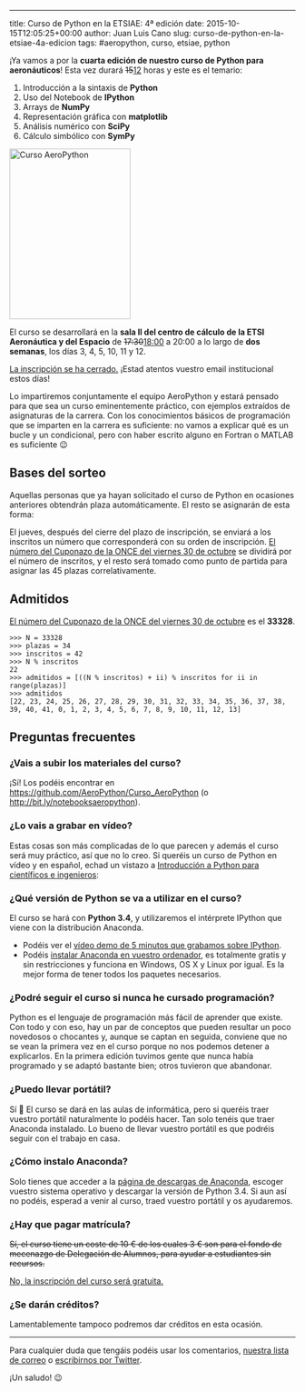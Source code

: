 ---
title: Curso de Python en la ETSIAE: 4ª edición
date: 2015-10-15T12:05:25+00:00
author: Juan Luis Cano
slug: curso-de-python-en-la-etsiae-4a-edicion
tags: #aeropython, curso, etsiae, python

¡Ya vamos a por la **cuarta edición de nuestro curso de Python para aeronáuticos**! Esta vez durará <del datetime="2015-10-25T22:10:48+00:00">15</del><ins datetime="2015-10-25T22:10:48+00:00">12</ins> horas y este es el temario:

  1. Introducción a la sintaxis de **Python**
  2. Uso del Notebook de **IPython**
  3. Arrays de **NumPy**
  4. Representación gráfica con **matplotlib**
  5. Análisis numérico con **SciPy**
  6. Cálculo simbólico con **SymPy**

[<img src="http://pybonacci.org/wp-content/uploads/2015/10/cartel-213x300.png" alt="Curso AeroPython" width="213" height="300" class="aligncenter size-medium wp-image-3516" srcset="https://pybonacci.es/wp-content/uploads/2015/10/cartel-213x300.png 213w, https://pybonacci.es/wp-content/uploads/2015/10/cartel-730x1024.png 730w, https://pybonacci.es/wp-content/uploads/2015/10/cartel.png 1125w" sizes="(max-width: 213px) 100vw, 213px" />](http://pybonacci.org/wp-content/uploads/2015/10/cartel.png)

El curso se desarrollará en la **sala II del centro de cálculo de la ETSI Aeronáutica y del Espacio** de <del datetime="2015-10-25T22:05:45+00:00">17:30</del><ins datetime="2015-10-25T22:05:45+00:00">18:00</ins> a 20:00 a lo largo de **dos semanas**, los días 3, 4, 5, 10, 11 y 12.

<!--more-->

<ins datetime="2015-10-29T17:07:38+00:00">La inscripción se ha cerrado.</ins> ¡Estad atentos vuestro email institucional estos días!

Lo impartiremos conjuntamente el equipo AeroPython y estará pensado para que sea un curso eminentemente práctico, con ejemplos extraídos de asignaturas de la carrera. Con los conocimientos básicos de programación que se imparten en la carrera es suficiente: no vamos a explicar qué es un bucle y un condicional, pero con haber escrito alguno en Fortran o MATLAB es suficiente 😉

## Bases del sorteo

Aquellas personas que ya hayan solicitado el curso de Python en ocasiones anteriores obtendrán plaza automáticamente. El resto se asignarán de esta forma:

El jueves, después del cierre del plazo de inscripción, se enviará a los inscritos un número que corresponderá con su orden de inscripción. [El número del Cuponazo de la ONCE del viernes 30 de octubre](https://www.juegosonce.es/resultados-cuponazo-30-octubre-2015) se dividirá por el número de inscritos, y el resto será tomado como punto de partida para asignar las 45 plazas correlativamente.

## Admitidos

[El número del Cuponazo de la ONCE del viernes 30 de octubre](https://www.juegosonce.es/resultados-cuponazo-30-octubre-2015) es el **33328**.

<pre><code class="language-python">&gt;&gt;&gt; N = 33328
&gt;&gt;&gt; plazas = 34
&gt;&gt;&gt; inscritos = 42
&gt;&gt;&gt; N % inscritos
22
&gt;&gt;&gt; admitidos = [((N % inscritos) + ii) % inscritos for ii in range(plazas)]
&gt;&gt;&gt; admitidos
[22, 23, 24, 25, 26, 27, 28, 29, 30, 31, 32, 33, 34, 35, 36, 37, 38, 39, 40, 41, 0, 1, 2, 3, 4, 5, 6, 7, 8, 9, 10, 11, 12, 13]</code></pre>

## Preguntas frecuentes

### ¿Vais a subir los materiales del curso?

¡Sí! Los podéis encontrar en <https://github.com/AeroPython/Curso_AeroPython> (o <http://bit.ly/notebooksaeropython>).

### ¿Lo vais a grabar en vídeo?

Estas cosas son más complicadas de lo que parecen y además el curso será muy práctico, así que no lo creo. Si queréis un curso de Python en vídeo y en español, echad un vistazo a [Introducción a Python para científicos e ingenieros](http://bit.ly/curso-python-vid):



### ¿Qué versión de Python se va a utilizar en el curso?

El curso se hará con **Python 3.4**, y utilizaremos el intérprete IPython que viene con la distribución Anaconda.

  * Podéis ver el [vídeo demo de 5 minutos que grabamos sobre IPython](http://youtu.be/C0D9KQdigGk).
  * Podéis [instalar Anaconda en vuestro ordenador](http://continuum.io/downloads), es totalmente gratis y sin restricciones y funciona en Windows, OS X y Linux por igual. Es la mejor forma de tener todos los paquetes necesarios.

### ¿Podré seguir el curso si nunca he cursado programación?

Python es el lenguaje de programación más fácil de aprender que existe. Con todo y con eso, hay un par de conceptos que pueden resultar un poco novedosos o chocantes y, aunque se captan en seguida, conviene que no se vean la primera vez en el curso porque no nos podemos detener a explicarlos. En la primera edición tuvimos gente que nunca había programado y se adaptó bastante bien; otros tuvieron que abandonar.

### ¿Puedo llevar portátil?

Sí 🙂 El curso se dará en las aulas de informática, pero si queréis traer vuestro portátil naturalmente lo podéis hacer. Tan solo tenéis que traer Anaconda instalado. Lo bueno de llevar vuestro portátil es que podréis seguir con el trabajo en casa.

### ¿Cómo instalo Anaconda?

Solo tienes que acceder a la [página de descargas de Anaconda](http://continuum.io/downloads), escoger vuestro sistema operativo y descargar la versión de Python 3.4. Si aun así no podéis, esperad a venir al curso, traed vuestro portátil y os ayudaremos.

### ¿Hay que pagar matrícula?

<del datetime="2015-10-25T16:12:42+00:00">Sí, el curso tiene un coste de 10 € de los cuales 3 € son para el fondo de mecenazgo de Delegación de Alumnos, para ayudar a estudiantes sin recursos.</del>

<ins datetime="2015-10-25T16:12:42+00:00">No, la inscripción del curso será gratuita.</ins>

### ¿Se darán créditos?

Lamentablemente tampoco podremos dar créditos en esta ocasión.

* * *

Para cualquier duda que tengáis podéis usar los comentarios, [nuestra lista de correo](https://groups.google.com/forum/#!forum/aeropython) o [escribirnos por Twitter](http://twitter.com/AeroPython).

¡Un saludo! 😉